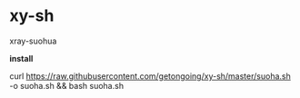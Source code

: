 # xy-sh

xray-suohua

**install**

curl https://raw.githubusercontent.com/getongoing/xy-sh/master/suoha.sh -o suoha.sh && bash suoha.sh
